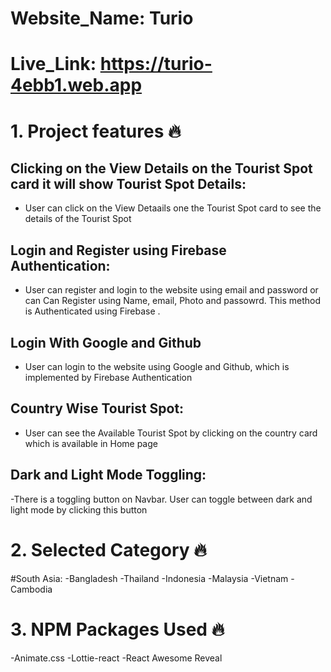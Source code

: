 
# Website_Name: Turio
# Live_Link: https://turio-4ebb1.web.app

# 1.  Project features 🔥

## Clicking on the View Details on the Tourist Spot card it will show Tourist Spot  Details:

- User can click on the View Detaails  one the Tourist Spot  card to see the details of the Tourist Spot

## Login and Register using Firebase Authentication:

- User can register and login to the website using email and password or can Can Register using Name, email, Photo and passowrd. This method is Authenticated using Firebase .

## Login With Google and Github 

- User can login to the website using Google and Github, which is implemented by Firebase Authentication

## Country Wise Tourist Spot:
- User can see the Available Tourist Spot by clicking on the country card which is available in Home page


## Dark and Light Mode Toggling:
-There is a toggling button on Navbar. User can toggle between dark and light mode by clicking this button

# 2. Selected Category 🔥

#South Asia:
-Bangladesh
-Thailand
-Indonesia
-Malaysia
-Vietnam
-Cambodia

# 3. NPM Packages Used 🔥

-Animate.css
-Lottie-react
-React Awesome Reveal